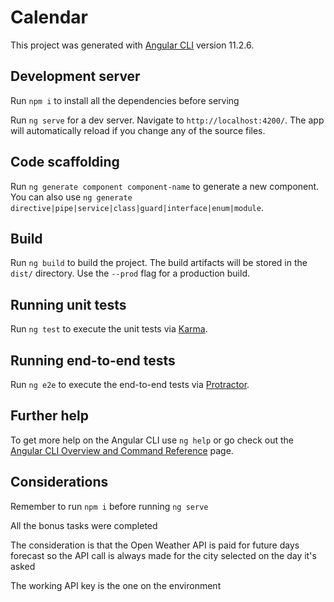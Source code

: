 # Calendar

This project was generated with [Angular CLI](https://github.com/angular/angular-cli) version 11.2.6.

## Development server

Run `npm i` to install all the dependencies before serving

Run `ng serve` for a dev server. Navigate to `http://localhost:4200/`. The app will automatically reload if you change any of the source files.

## Code scaffolding

Run `ng generate component component-name` to generate a new component. You can also use `ng generate directive|pipe|service|class|guard|interface|enum|module`.

## Build

Run `ng build` to build the project. The build artifacts will be stored in the `dist/` directory. Use the `--prod` flag for a production build.

## Running unit tests

Run `ng test` to execute the unit tests via [Karma](https://karma-runner.github.io).

## Running end-to-end tests

Run `ng e2e` to execute the end-to-end tests via [Protractor](http://www.protractortest.org/).

## Further help

To get more help on the Angular CLI use `ng help` or go check out the [Angular CLI Overview and Command Reference](https://angular.io/cli) page.

## Considerations

Remember to run `npm i` before running `ng serve`

All the bonus tasks were completed

The consideration is that the Open Weather API is paid for future days forecast so the API call is always made for the city selected on the day it's asked

The working API key is the one on the environment

